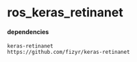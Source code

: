 # ros_keras_retinanet


#### dependencies
```
keras-retinanet
https://github.com/fizyr/keras-retinanet
```